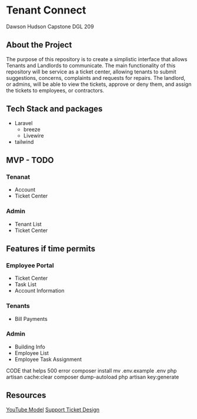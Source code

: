 # Tenant Connect
Dawson Hudson
Capstone DGL 209

## About the Project
The purpose of this repository is to create a simplistic interface that allows Tenants and Landlords to communicate.
The main functionality of this repository will be service as a ticket center, allowing tenants to submit suggestions, concerns, complaints and requests for repairs.
The landlord, or admins, will be able to view the tickets, approve or deny them, and assign the tickets to employees, or contractors.

## Tech Stack and packages
- Laravel
  - breeze
  - Livewire
- tailwind

## MVP - TODO
### Tenanat
- Account
- Ticket Center

### Admin
- Tenant List
- Ticket Center

## Features if time permits
### Employee Portal
- Ticket Center
- Task List
- Account Information

### Tenants
- Bill Payments

### Admin
- Building Info
- Employee List
- Employee Task Assignment

CODE that helps 500 error
composer install 
mv .env.example .env 
php artisan cache:clear 
composer dump-autoload 
php artisan key:generate

## Resources
[YouTube Model](https://www.youtube.com/watch?v=as5GRQMBLEw)
[Support Ticket Design](https://dribbble.com/shots/3578209-Card-design-for-Support-Tickets-NanoSupport)